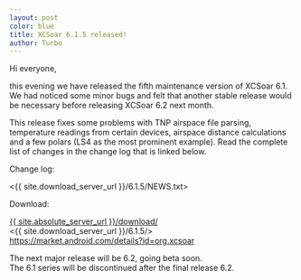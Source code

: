 ```yaml
---
layout: post
color: blue
title: XCSoar 6.1.5 released!
author: Turbo
---
```

Hi everyone,

this evening we have released the fifth maintenance version of XCSoar 6.1. We 
had noticed some minor bugs and felt that another stable release would be 
necessary before releasing XCSoar 6.2 next month.

This release fixes some problems with TNP airspace file parsing, temperature 
readings from certain devices, airspace distance calculations and a few polars 
(LS4 as the most prominent example). Read the complete list of changes in the 
change log that is linked below. 

Change log:

 <{{ site.download_server_url }}/6.1.5/NEWS.txt>

Download:

 [{{ site.absolute_server_url }}/download/](/download/)  
 <{{ site.download_server_url }}/6.1.5/>  
 <https://market.android.com/details?id=org.xcsoar>

The next major release will be 6.2, going beta soon.  
The 6.1 series will be discontinued after the final release 6.2.

